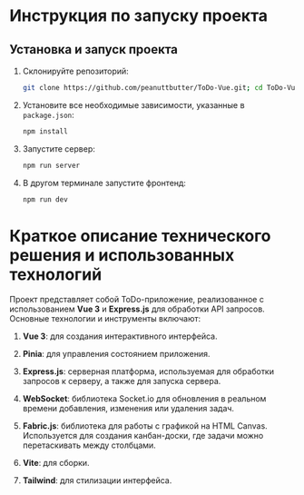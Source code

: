 # Инструкция по запуску проекта

## Установка и запуск проекта

1. Cклонируйте репозиторий:
   
   ```sh
   git clone https://github.com/peanuttbutter/ToDo-Vue.git; cd ToDo-Vue/ 
   ```

2. Установите все необходимые зависимости, указанные в `package.json`:

   ```sh
   npm install 
   ```


3. Запустите сервер:

   ```sh
   npm run server
   ```

4. В другом терминале запустите фронтенд:

   ```sh
   npm run dev
   ```


# Краткое описание технического решения и использованных технологий

Проект представляет собой ToDo-приложение, реализованное с использованием **Vue 3** и **Express.js** для обработки API запросов. Основные технологии и инструменты включают:

1. **Vue 3**: для создания интерактивного интерфейса. 

2. **Pinia**: для управления состоянием приложения.

3. **Express.js**: cерверная платформа, используемая для обработки запросов к серверу, а также для запуска сервера.

4. **WebSocket**: библиотека Socket\.io для обновления в реальном времени добавления, изменения или удаления задач.

5. **Fabric.js**: библиотека для работы с графикой на HTML Canvas. Используется для создания канбан-доски, где задачи можно перетаскивать между столбцами.

6. **Vite**: для сборки.

7. **Tailwind**: для стилизации  интерфейса.


